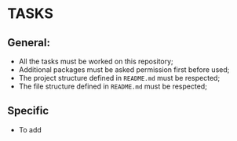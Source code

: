 # TASKS

## General:

-   All the tasks must be worked on this repository;
-   Additional packages must be asked permission first before used;
-   The project structure defined in `README.md` must be respected;
-   The file structure defined in `README.md` must be respected;

## Specific

-   To add
